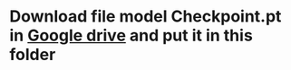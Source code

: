 # Download file model **Checkpoint.pt** in [Google drive](https://drive.google.com/drive/u/0/folders/1zAjAad5J3obOJgioptqEcA-Ta9l5OTul?fbclid=IwAR0Qskn-DcTTrN_LhRd6uRs1LPwjhe5fjDWJuXEay9iuW07TKeijV3lDrJU) and put it in this folder
